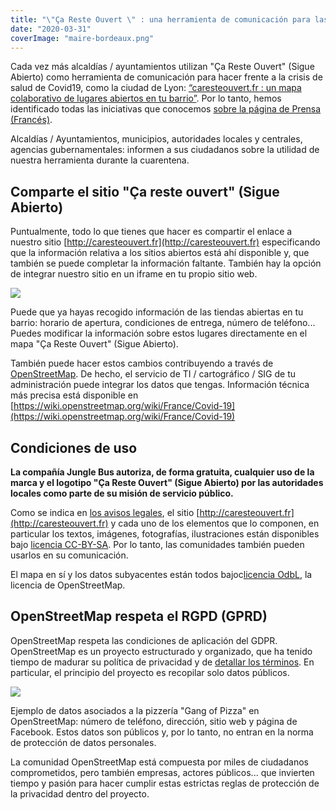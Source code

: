 ```yaml
---
title: "\"Ça Reste Ouvert \" : una herramienta de comunicación para las alcaldías"
date: "2020-03-31"
coverImage: "maire-bordeaux.png"
---
```


Cada vez más alcaldías / ayuntamientos utilizan "Ça Reste Ouvert" (Sigue Abierto) como herramienta de comunicación para hacer frente a la crisis de salud de Covid19, como la ciudad de Lyon: [“caresteouvert.fr : un mapa colaborativo de lugares abiertos en tu barrio”](https://www.lyon.fr/actualite/solidarite/caresteouvertfr-une-carte-collaborative-des-lieux-ouverts-dans-son-quartier). Por lo tanto, hemos identificado todas las iniciativas que conocemos [sobre la página de Prensa (Francés)](https://blog.caresteouvert.fr/presse/).

Alcaldías / Ayuntamientos, municipios, autoridades locales y centrales, agencias gubernamentales: informen a sus ciudadanos sobre la utilidad de nuestra herramienta durante la cuarentena.

## Comparte el sitio "Ça reste ouvert" (Sigue Abierto)

Puntualmente, todo lo que tienes que hacer es compartir el enlace a nuestro sitio [http://caresteouvert.fr](http://caresteouvert.fr) especificando que la información relativa a los sitios abiertos está ahí disponible y, que también se puede completar la información faltante. También hay la opción de integrar nuestro sitio en un iframe en tu propio sitio web.

![](images/décor-facebook-1024x399.png)

Puede que ya hayas recogido información de las tiendas abiertas en tu barrio: horario de apertura, condiciones de entrega, número de teléfono... Puedes modificar la información sobre estos lugares directamente en el mapa "Ça Reste Ouvert" (Sigue Abierto).

También puede hacer estos cambios contribuyendo a través de [OpenStreetMap](http://openstreetmap.org). De hecho, el servicio de TI / cartográfico / SIG de tu administración puede integrar los datos que tengas. Información técnica más precisa está disponible en [https://wiki.openstreetmap.org/wiki/France/Covid-19](https://wiki.openstreetmap.org/wiki/France/Covid-19)

## Condiciones de uso

**La compañía Jungle Bus autoriza, de forma gratuita, cualquier uso de la marca y el logotipo "Ça Reste Ouvert" (Sigue Abierto) por las autoridades locales como parte de su misión de servicio público.**


Como se indica en [los avisos legales](https://blog.caresteouvert.fr/mentions-legales/), el sitio [http://caresteouvert.fr](http://caresteouvert.fr) y cada uno de los elementos que lo componen, en particular los textos, imágenes, fotografías, ilustraciones están disponibles bajo [licencia CC-BY-SA](http://creativecommons.org/licenses/by-sa/4.0/). Por lo tanto, las comunidades también pueden usarlos en su comunicación.

El mapa en sí y los datos subyacentes están todos bajoc[licencia OdbL](https://www.openstreetmap.org/copyright), la licencia de OpenStreetMap.

## OpenStreetMap respeta el RGPD (GPRD)

OpenStreetMap respeta las condiciones de aplicación del GDPR. OpenStreetMap es un proyecto estructurado y organizado, que ha tenido tiempo de madurar su política de privacidad y de [detallar los términos](https://wiki.osmfoundation.org/wiki/Privacy_Policy). En particular, el principio del proyecto es recopilar solo datos públicos.

![](images/image-13.png)

Ejemplo de datos asociados a la pizzería "Gang of Pizza" en OpenStreetMap: número de teléfono, dirección, sitio web y página de Facebook. Estos datos son públicos y, por lo tanto, no entran en la norma de protección de datos personales.

La comunidad OpenStreetMap está compuesta por miles de ciudadanos comprometidos, pero también empresas, actores públicos... que invierten tiempo y pasión para hacer cumplir estas estrictas reglas de protección de la privacidad dentro del proyecto.